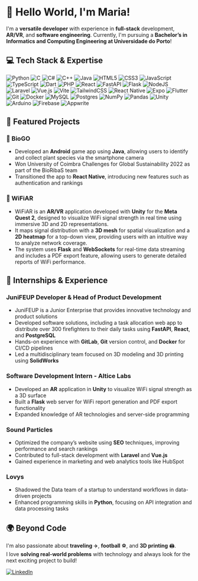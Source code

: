 # 👋 Hello World, I'm Maria!  

I'm a **versatile developer** with experience in **full-stack** development, **AR/VR**, and **software engineering**. Currently, I'm pursuing a **Bachelor’s in Informatics and Computing Engineering at Universidade do Porto**!

## 💻 Tech Stack & Expertise
![Python](https://img.shields.io/badge/python-3670A0?style=for-the-badge&logo=python&logoColor=ffdd54)
![C](https://img.shields.io/badge/c-%2300599C.svg?style=for-the-badge&logo=c&logoColor=white)
![C#](https://img.shields.io/badge/c%23-%23239120.svg?style=for-the-badge&logo=csharp&logoColor=white)
![C++](https://img.shields.io/badge/c++-%2300599C.svg?style=for-the-badge&logo=c%2B%2B&logoColor=white)
![Java](https://img.shields.io/badge/java-%23ED8B00.svg?style=for-the-badge&logo=openjdk&logoColor=white)
![HTML5](https://img.shields.io/badge/html5-%23E34F26.svg?style=for-the-badge&logo=html5&logoColor=white)
![CSS3](https://img.shields.io/badge/css3-%231572B6.svg?style=for-the-badge&logo=css3&logoColor=white)
![JavaScript](https://img.shields.io/badge/javascript-%23323330.svg?style=for-the-badge&logo=javascript&logoColor=%23F7DF1E)
![TypeScript](https://img.shields.io/badge/typescript-%23007ACC.svg?style=for-the-badge&logo=typescript&logoColor=white)
![Dart](https://img.shields.io/badge/dart-%230175C2.svg?style=for-the-badge&logo=dart&logoColor=white)
![PHP](https://img.shields.io/badge/php-%23777BB4.svg?style=for-the-badge&logo=php&logoColor=white)
![React](https://img.shields.io/badge/react-%2320232a.svg?style=for-the-badge&logo=react&logoColor=%2361DAFB)
![FastAPI](https://img.shields.io/badge/FastAPI-005571?style=for-the-badge&logo=fastapi)
![Flask](https://img.shields.io/badge/flask-%23000.svg?style=for-the-badge&logo=flask&logoColor=white)
![NodeJS](https://img.shields.io/badge/node.js-6DA55F?style=for-the-badge&logo=node.js&logoColor=white)
![Laravel](https://img.shields.io/badge/laravel-%23FF2D20.svg?style=for-the-badge&logo=laravel&logoColor=white)
![Vue.js](https://img.shields.io/badge/vue.js-%2335495e.svg?style=for-the-badge&logo=vuedotjs&logoColor=%234FC08D)
![Vite](https://img.shields.io/badge/vite-%23646CFF.svg?style=for-the-badge&logo=vite&logoColor=white)
![TailwindCSS](https://img.shields.io/badge/tailwindcss-%2338B2AC.svg?style=for-the-badge&logo=tailwind-css&logoColor=white)
![React Native](https://img.shields.io/badge/react_native-%2320232a.svg?style=for-the-badge&logo=react&logoColor=%2361DAFB)
![Expo](https://img.shields.io/badge/expo-1C1E24?style=for-the-badge&logo=expo&logoColor=#D04A37)
![Flutter](https://img.shields.io/badge/Flutter-%2302569B.svg?style=for-the-badge&logo=Flutter&logoColor=white)
![Git](https://img.shields.io/badge/git-%23F05033.svg?style=for-the-badge&logo=git&logoColor=white)
![Docker](https://img.shields.io/badge/docker-%230db7ed.svg?style=for-the-badge&logo=docker&logoColor=white)
![MySQL](https://img.shields.io/badge/mysql-4479A1.svg?style=for-the-badge&logo=mysql&logoColor=white)
![Postgres](https://img.shields.io/badge/postgres-%23316192.svg?style=for-the-badge&logo=postgresql&logoColor=white)
![NumPy](https://img.shields.io/badge/numpy-%23013243.svg?style=for-the-badge&logo=numpy&logoColor=white)
![Pandas](https://img.shields.io/badge/pandas-%23150458.svg?style=for-the-badge&logo=pandas&logoColor=white)
![Unity](https://img.shields.io/badge/unity-%23000000.svg?style=for-the-badge&logo=unity&logoColor=white)
![Arduino](https://img.shields.io/badge/-Arduino-00979D?style=for-the-badge&logo=Arduino&logoColor=white)
![Firebase](https://img.shields.io/badge/firebase-%23039BE5.svg?style=for-the-badge&logo=firebase)
![Appwrite](https://img.shields.io/badge/Appwrite-%23FD366E.svg?style=for-the-badge&logo=appwrite&logoColor=white)


## 🌟 Featured Projects  
 
### 🌱 BioGO
 - Developed an **Android** game app using **Java**, allowing users to identify and collect plant species via the smartphone camera
 - Won University of Coimbra Challenges for Global Sustainability 2022 as part of the BioRibaS team
 - Transitioned the app to **React Native**, introducing new features such as authentication and rankings

### 🛜 WiFiAR
 - WiFiAR is an **AR/VR** application developed with **Unity** for the **Meta Quest 2**, designed to visualize WiFi signal strength in real time using immersive 3D and 2D representations.
 - It maps signal distribution with a **3D mesh** for spatial visualization and a **2D heatmap** for a top-down view, providing users with an intuitive way to analyze network coverage.
 - The system uses **Flask** and **WebSockets** for real-time data streaming and includes a PDF export feature, allowing users to generate detailed reports of WiFi performance.


## 🎯 Internships & Experience  

### JuniFEUP Developer & Head of Product Development
 - JuniFEUP is a Junior Enterprise that provides innovative technology and product solutions
 - Developed software solutions, including a task allocation web app to distribute over 300 firefighters to their daily tasks using **FastAPI**, **React**, and **PostgreSQL**
 - Hands-on experience with **GitLab**, **Git** version control, and **Docker** for CI/CD pipelines
 - Led a multidisciplinary team focused on 3D modeling and 3D printing using **SolidWorks**

### Software Development Intern - Altice Labs
 - Developed an **AR** application in **Unity** to visualize WiFi signal strength as a 3D surface
 - Built a **Flask** web server for WiFi report generation and PDF export functionality
 - Expanded knowledge of AR technologies and server-side programming

### Sound Particles
 - Optimized the company’s website using **SEO** techniques, improving performance and search rankings
 - Contributed to full-stack development with **Laravel** and **Vue.js**
 - Gained experience in marketing and web analytics tools like HubSpot

### Lovys
- Shadowed the Data team of a startup to understand workflows in data-driven projects
- Enhanced programming skills in **Python**, focusing on API integration and data processing tasks


## 🌍 Beyond Code  

I'm also passionate about **traveling** ✈️, **football** ⚽, and **3D printing** 🖨️.  
I love **solving real-world problems** with technology and always look for the next exciting project to build!

[![LinkedIn](https://img.shields.io/badge/LinkedIn-%230077B5.svg?style=for-the-badge&logo=linkedin&logoColor=white)](https://linkedin.com/in/mariafjesus)
